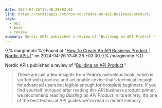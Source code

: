 ```yaml
---
date: 2024-04-26T17:48:28+02:00
link: https://nordicapis.com/how-to-create-an-api-business-product/
tags:
  - api
  - book
  - review
summary: Nordic APIs published a review of "Building an API Product."
---
```

{{% marginnote %}}Found at "[How To Create An API Business Product | Nordic APIs |](https://web.archive.org/web/20240426174828/https://nordicapis.com/how-to-create-an-api-business-product/)" on 2024-04-26 17:48:28 +02:00.{{% /marginnote %}}

Nordic APIs published a review of "[Building an API Product](https://a.co/d/87Qd5AW)."

> These are just a few insights from Pedro’s marvelous book, which is stuffed with practical and actionable advice that’s technical enough for advanced users but legible enough for complete beginners. If you find yourself intrigued after reading this API business product primer, we recommend reading _Building an API Product_ in its entirety. It’s one of the best technical API guides we’ve read in recent memory.